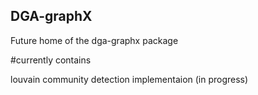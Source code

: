 ## DGA-graphX

Future home of the dga-graphx package

#currently contains

louvain community detection implementaion (in progress)
